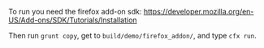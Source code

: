 To run you need the firefox add-on sdk:
<https://developer.mozilla.org/en-US/Add-ons/SDK/Tutorials/Installation>

Then run `grunt copy`, get to `build/demo/firefox_addon/`, and type
`cfx run`.
